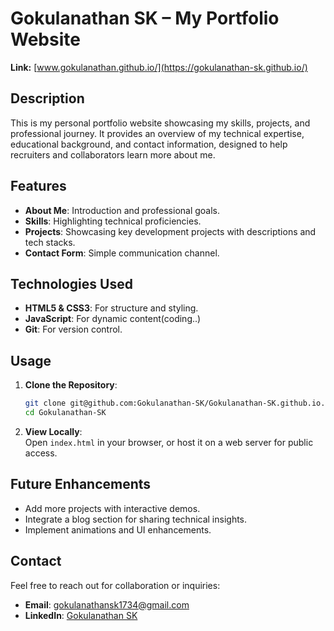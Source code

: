# Gokulanathan SK – My Portfolio Website  
**Link:** [www.gokulanathan.github.io/](https://gokulanathan-sk.github.io/)

## Description  
This is my personal portfolio website showcasing my skills, projects, and professional journey. It provides an overview of my technical expertise, educational background, and contact information, designed to help recruiters and collaborators learn more about me.

## Features  
- **About Me**: Introduction and professional goals.
- **Skills**: Highlighting technical proficiencies.
- **Projects**: Showcasing key development projects with descriptions and tech stacks.
- **Contact Form**: Simple communication channel.

## Technologies Used  
- **HTML5 & CSS3**: For structure and styling.
- **JavaScript**: For dynamic content(coding..)
- **Git**: For version control.

## Usage  
1. **Clone the Repository**:
    ```bash
    git clone git@github.com:Gokulanathan-SK/Gokulanathan-SK.github.io.git
    cd Gokulanathan-SK
    ```
2. **View Locally**:  
   Open `index.html` in your browser, or host it on a web server for public access.

## Future Enhancements  
- Add more projects with interactive demos.
- Integrate a blog section for sharing technical insights.
- Implement animations and UI enhancements.

## Contact  
Feel free to reach out for collaboration or inquiries:  
- **Email**: gokulanathansk1734@gmail.com  
- **LinkedIn**: [Gokulanathan SK](https://www.linkedin.com/in/gokulanathansk)
